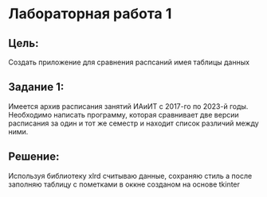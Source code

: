 # Лабораторная работа 1
## Цель:
Создать приложение для сравнения распсаний имея таблицы данных 
## Задание 1:
Имеется архив расписания занятий ИАиИТ с 2017-го по 2023-й годы. Необходимо написать программу, которая сравнивает две версии расписания за один и тот же семестр и находит список различий между ними.
## Решение:
Используя библиотеку xlrd считываю данные, сохраняю стиль а после заполняю таблицу с пометками в оккне созданом на основе tkinter